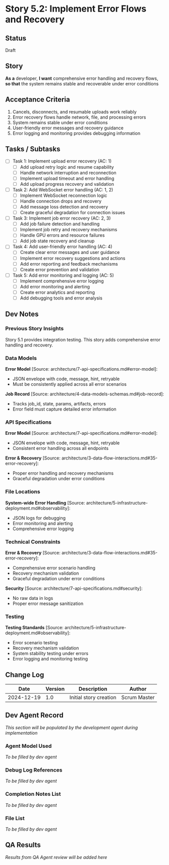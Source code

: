 # Story 5.2: Implement Error Flows and Recovery

## Status
Draft

## Story
**As a** developer,
**I want** comprehensive error handling and recovery flows,
**so that** the system remains stable and recoverable under error conditions

## Acceptance Criteria
1. Cancels, disconnects, and resumable uploads work reliably
2. Error recovery flows handle network, file, and processing errors
3. System remains stable under error conditions
4. User-friendly error messages and recovery guidance
5. Error logging and monitoring provides debugging information

## Tasks / Subtasks
- [ ] Task 1: Implement upload error recovery (AC: 1)
  - [ ] Add upload retry logic and resume capability
  - [ ] Handle network interruption and reconnection
  - [ ] Implement upload timeout and error handling
  - [ ] Add upload progress recovery and validation
- [ ] Task 2: Add WebSocket error handling (AC: 1, 2)
  - [ ] Implement WebSocket reconnection logic
  - [ ] Handle connection drops and recovery
  - [ ] Add message loss detection and recovery
  - [ ] Create graceful degradation for connection issues
- [ ] Task 3: Implement job error recovery (AC: 2, 3)
  - [ ] Add job failure detection and handling
  - [ ] Implement job retry and recovery mechanisms
  - [ ] Handle GPU errors and resource failures
  - [ ] Add job state recovery and cleanup
- [ ] Task 4: Add user-friendly error handling (AC: 4)
  - [ ] Create clear error messages and user guidance
  - [ ] Implement error recovery suggestions and actions
  - [ ] Add error reporting and feedback mechanisms
  - [ ] Create error prevention and validation
- [ ] Task 5: Add error monitoring and logging (AC: 5)
  - [ ] Implement comprehensive error logging
  - [ ] Add error monitoring and alerting
  - [ ] Create error analytics and reporting
  - [ ] Add debugging tools and error analysis

## Dev Notes

### Previous Story Insights
Story 5.1 provides integration testing. This story adds comprehensive error handling and recovery.

### Data Models
**Error Model** [Source: architecture/7-api-specifications.md#error-model]:
- JSON envelope with code, message, hint, retryable
- Must be consistently applied across all error scenarios

**Job Record** [Source: architecture/4-data-models-schemas.md#job-record]:
- Tracks job_id, state, params, artifacts, errors
- Error field must capture detailed error information

### API Specifications
**Error Model** [Source: architecture/7-api-specifications.md#error-model]:
- JSON envelope with code, message, hint, retryable
- Consistent error handling across all endpoints

**Error & Recovery** [Source: architecture/3-data-flow-interactions.md#35-error-recovery]:
- Proper error handling and recovery mechanisms
- Graceful degradation under error conditions

### File Locations
**System-wide Error Handling** [Source: architecture/5-infrastructure-deployment.md#observability]:
- JSON logs for debugging
- Error monitoring and alerting
- Comprehensive error logging

### Technical Constraints
**Error & Recovery** [Source: architecture/3-data-flow-interactions.md#35-error-recovery]:
- Comprehensive error scenario handling
- Recovery mechanism validation
- Graceful degradation under error conditions

**Security** [Source: architecture/7-api-specifications.md#security]:
- No raw data in logs
- Proper error message sanitization

### Testing
**Testing Standards** [Source: architecture/5-infrastructure-deployment.md#observability]:
- Error scenario testing
- Recovery mechanism validation
- System stability testing under errors
- Error logging and monitoring testing

## Change Log
| Date | Version | Description | Author |
|------|---------|-------------|--------|
| 2024-12-19 | 1.0 | Initial story creation | Scrum Master |

## Dev Agent Record
*This section will be populated by the development agent during implementation*

### Agent Model Used
*To be filled by dev agent*

### Debug Log References
*To be filled by dev agent*

### Completion Notes List
*To be filled by dev agent*

### File List
*To be filled by dev agent*

## QA Results
*Results from QA Agent review will be added here*
